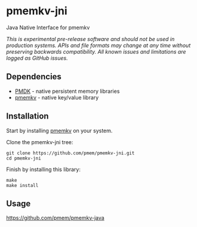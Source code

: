 # pmemkv-jni
Java Native Interface for pmemkv

*This is experimental pre-release software and should not be used in
production systems. APIs and file formats may change at any time without
preserving backwards compatibility. All known issues and limitations
are logged as GitHub issues.*

## Dependencies

* [PMDK](https://github.com/pmem/pmdk) - native persistent memory libraries
* [pmemkv](https://github.com/pmem/pmemkv) - native key/value library

## Installation

Start by installing [pmemkv](https://github.com/pmem/pmemkv/blob/master/INSTALLING.md) on your system.

Clone the pmemkv-jni tree:

```
git clone https://github.com/pmem/pmemkv-jni.git
cd pmemkv-jni
```

Finish by installing this library:

```
make
make install
```

## Usage

https://github.com/pmem/pmemkv-java
